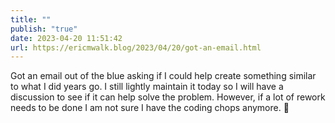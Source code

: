 ```yaml
---
title: ""
publish: "true"
date: 2023-04-20 11:51:42
url: https://ericmwalk.blog/2023/04/20/got-an-email.html
---
```


Got an email out of the blue asking if I could help create something similar to what I did years go. I still lightly maintain it today so I will have a discussion to see if it can help solve the problem. However, if a lot of rework needs to be done I am not sure I have the coding chops anymore. 🤔